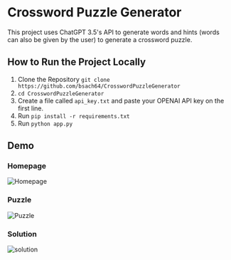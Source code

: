 # Crossword Puzzle Generator
This project uses ChatGPT 3.5's API to generate words and hints (words can also be given by the user) to generate a crossword puzzle.

## How to Run the Project Locally
1. Clone the Repository
`git clone https://github.com/bsach64/CrosswordPuzzleGenerator`
2. `cd CrosswordPuzzleGenerator`
3. Create a file called `api_key.txt` and paste your OPENAI API key on the first line.
4. Run `pip install -r requirements.txt`
5. Run `python app.py`

## Demo
### Homepage
![Homepage](https://github.com/bsach64/CrosswordPuzzleGenerator/assets/69461338/592d888e-ca21-4029-985f-1e7b3b6b2c5d)

### Puzzle
![Puzzle](https://github.com/bsach64/CrosswordPuzzleGenerator/assets/69461338/d66f347a-f233-4211-ad8d-53e41ec3f8fa)

### Solution
![solution](https://github.com/bsach64/CrosswordPuzzleGenerator/assets/69461338/c223bb6b-058f-4c31-bbd9-aaf07922a697)
